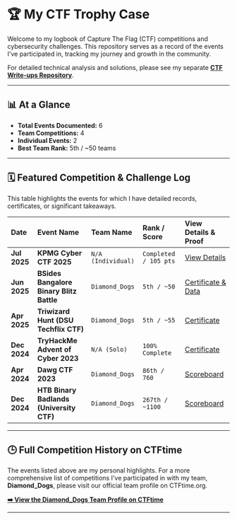 # 🏆 My CTF Trophy Case

Welcome to my logbook of Capture The Flag (CTF) competitions and cybersecurity challenges. This repository serves as a record of the events I've participated in, tracking my journey and growth in the community.

For detailed technical analysis and solutions, please see my separate **[CTF Write-ups Repository](https://github.com/your-username/ctf-writeups)**.

---

## 📊 At a Glance

- **Total Events Documented:** 6
- **Team Competitions:** 4
- **Individual Events:** 2
- **Best Team Rank:** 5th / ~50 teams

---

## 🗓️ Featured Competition & Challenge Log

This table highlights the events for which I have detailed records, certificates, or significant takeaways.

| Date       | Event Name                               | Team Name        | Rank / Score         | View Details & Proof                                          |
| :--------- | :--------------------------------------- | :--------------- | :------------------- | :------------------------------------------------------------ |
| **Jul 2025** | **KPMG Cyber CTF 2025**                  | `N/A (Individual)`| `Completed / 105 pts`| [View Details](./2025-KPMG-CTF/README.md)                     |
| **Jun 2025** | **BSides Bangalore Binary Blitz Battle** | `Diamond_Dogs`   | `5th / ~50`          | [Certificate & Data](./2025-BSides-Bangalore/README.md)       |
| **Apr 2025** | **Triwizard Hunt (DSU Techflix CTF)**    | `Diamond_Dogs`   | `5th / ~55`          | [Certificate](./2025-DSU-TriwizardHunt/README.md)             |
| **Dec 2024** | **TryHackMe Advent of Cyber 2023**       | `N/A (Solo)`     | `100% Complete`      | [Certificate](./2024-THM-AdventOfCyber/README.md)             |
| **Apr 2024** | **Dawg CTF 2023**                        | `Diamond_Dogs` | `86th / 760`         | [Scoreboard](./2025-DawgCTF-UMBC/README.md)                        |
| **Dec 2024** | **HTB Binary Badlands (University CTF)** | `Diamond_Dogs` | `267th / ~1100`      | [Scoreboard](./2024-HTB-UniversityCTF-BinaryBadlandsREADME.md)             |

---

## 🕒 Full Competition History on CTFtime

The events listed above are my personal highlights. For a more comprehensive list of competitions I've participated in with my team, **Diamond_Dogs**, please visit our official team profile on CTFtime.org.

**[➡️ View the Diamond_Dogs Team Profile on CTFtime](https://ctftime.org/team/378344)**

---
